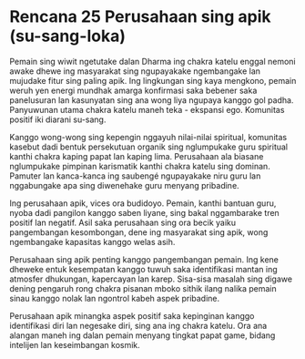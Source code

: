# Rencana 25 Perusahaan sing apik (su-sang-loka)

Pemain sing wiwit ngetutake dalan Dharma ing chakra katelu enggal nemoni awake dhewe ing masyarakat sing ngupayakake ngembangake lan mujudake fitur sing paling apik. Ing lingkungan sing kaya mengkono, pemain weruh yen energi mundhak amarga konfirmasi saka bebener saka panelusuran lan kasunyatan sing ana wong liya ngupaya kanggo gol padha. Panyuwunan utama chakra katelu maneh teka - ekspansi ego. Komunitas positif iki diarani su-sang.

Kanggo wong-wong sing kepengin nggayuh nilai-nilai spiritual, komunitas kasebut dadi bentuk persekutuan organik sing nglumpukake guru spiritual kanthi chakra kaping papat lan kaping lima. Perusahaan ala biasane nglumpukake pimpinan karismatik kanthi chakra katelu sing dominan. Pamuter lan kanca-kanca ing saubengé ngupayakake niru guru lan nggabungake apa sing diwenehake guru menyang pribadine.

Ing perusahaan apik, vices ora budidoyo. Pemain, kanthi bantuan guru, nyoba dadi pangilon kanggo saben liyane, sing bakal nggambarake tren positif lan negatif. Asil saka perusahaan sing ora becik yaiku pangembangan kesombongan, dene ing masyarakat sing apik, wong ngembangake kapasitas kanggo welas asih.

Perusahaan sing apik penting kanggo pangembangan pemain. Ing kene dheweke entuk kesempatan kanggo tuwuh saka identifikasi mantan ing atmosfer dhukungan, kapercayan lan karep. Sisa-sisa masalah sing digawe dening pengaruh rong chakra pisanan mboko sithik ilang nalika pemain sinau kanggo nolak lan ngontrol kabeh aspek pribadine.

Perusahaan apik minangka aspek positif saka kepinginan kanggo identifikasi diri lan negesake diri, sing ana ing chakra katelu. Ora ana alangan maneh ing dalan pemain menyang tingkat papat game, bidang intelijen lan keseimbangan kosmik.
